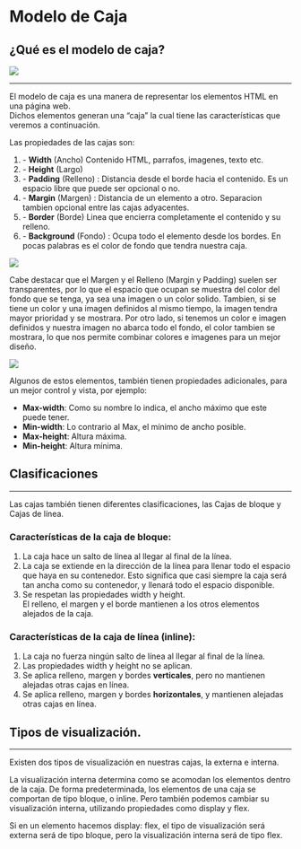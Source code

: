 # Modelo de Caja
## ¿Qué es el modelo de caja? 

<img src="https://uniwebsidad.com/static/libros/imagenes/css/f0401.gif"></a>

---
El modelo de caja es una manera de representar los elementos HTML en una página web.  
Dichos elementos generan una “caja”  la cual tiene las características que veremos a continuación. 

Las propiedades de las cajas son:
<ol>
<li>- <b>Width</b> (Ancho) Contenido HTML, parrafos, imagenes, texto etc.</li>

<li>- <b>Height</b> (Largo)</li>

<li>- <b>Padding</b> (Relleno) : Distancia desde el borde hacia el contenido. Es un espacio libre que puede ser opcional o no.</li>

<li>- <b>Margin</b> (Margen) : Distancia de un elemento a otro. Separacion tambien opcional entre las cajas adyacentes.</li>

<li>- <b>Border</b> (Borde) Linea que encierra completamente el contenido y su relleno.</li>

<li>- <b>Background</b> (Fondo) : Ocupa todo el elemento desde los bordes. En pocas palabras es el color de fondo que tendra nuestra caja.</li>
</ol>

<img src= "https://www.creatuwebnicaragua.com/wp-content/uploads/2015/08/modelo-de-caja.gif"></a>

Cabe destacar que el Margen y el Relleno (Margin y Padding) suelen ser transparentes, por lo que el espacio que ocupan se muestra del color del fondo que se tenga, ya sea una imagen o un color solido. 
Tambien, si se tiene un color y una imagen definidos al mismo tiempo, la imagen tendra mayor prioridad y se mostrara. Por otro lado, si tenemos un color e imagen definidos y nuestra imagen no abarca todo el fondo, el color tambien se mostrara, lo que nos permite combinar colores e imagenes para un mejor diseño.

<img src= "https://uniwebsidad.com/static/libros/imagenes/css/f0403.gif"></a>




Algunos de estos elementos, también tienen propiedades adicionales, para un mejor control y vista, por ejemplo:
- <b> Max-width</b>: Como su nombre lo indica, el ancho máximo que este puede tener. 
- <b>Min-width</b>: Lo contrario al Max, el mínimo de ancho posible.  
- <b>Max-height</b>: Altura máxima. 
- <b>Min-height</b>: Altura mínima. 


## Clasificaciones
-----
Las cajas también tienen diferentes clasificaciones, las Cajas de bloque y Cajas de línea. 

### Características de la caja de bloque: 
<ol>
<li>La caja hace un salto de línea al llegar al final de la línea.</li>
<li>La caja se extiende en la dirección de la línea para llenar todo el espacio que haya en su contenedor. Esto significa que casi siempre la caja será tan ancha como su contenedor, y llenará todo el espacio disponible.</li>
<li>Se respetan las propiedades width y height.</li>
El relleno, el margen y el borde mantienen a los otros elementos alejados de la caja.

</ol>

### Características de la caja de línea (inline):
<ol>
<li>La caja no fuerza ningún salto de línea al llegar al final de la línea.</li>

<li>Las propiedades width y height no se aplican.</li>

<li>Se aplica relleno, margen y bordes <b>verticales</b>, pero no mantienen alejadas otras cajas en línea.</li>

<li>Se aplica relleno, margen y bordes <b>horizontales</b>, y mantienen alejadas otras cajas en línea.</li>
</ol>


## Tipos de visualización.
----
Existen dos tipos de visualización en nuestras cajas, la externa e interna.

La visualización interna determina como se acomodan los elementos dentro de la caja. 
De forma predeterminada, los elementos de una caja se comportan de tipo bloque, o inline.
Pero también podemos cambiar su visualización interna, utilizando propiedades como display y flex. 

Si en un elemento hacemos display: flex, el tipo de visualización será externa será de tipo bloque, pero la visualización interna será de tipo flex. 

